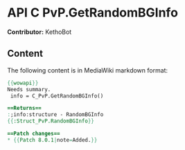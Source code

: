 # API C PvP.GetRandomBGInfo

**Contributor:** KethoBot

## Content

The following content is in MediaWiki markdown format:

```mediawiki
{{wowapi}}
Needs summary.
 info = C_PvP.GetRandomBGInfo()

==Returns==
:;info:structure - RandomBGInfo
{{:Struct_PvP.RandomBGInfo}}

==Patch changes==
* {{Patch 8.0.1|note=Added.}}
```